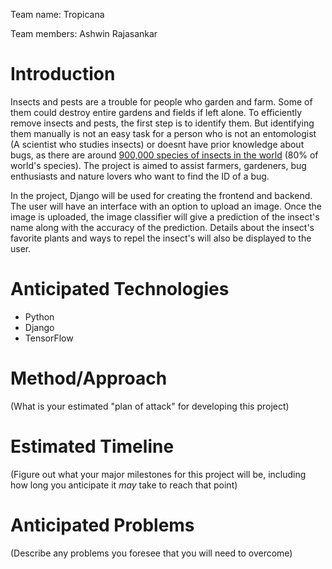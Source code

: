 Team name: Tropicana

Team members: Ashwin Rajasankar

# Introduction

Insects and pests are a trouble for people who garden and farm. Some of them could destroy entire gardens and fields if left alone. To efficiently remove insects and pests, the first step is to identify them. But identifying them manually is not an easy task for a person who is not an entomologist (A scientist who studies insects) or doesnt have prior knowledge about bugs, as there are around [900,000 species of insects in the world](https://www.si.edu/spotlight/buginfo/bugnos) (80% of world's species). The project is aimed to assist farmers, gardeners, bug enthusiasts and nature lovers who want to find the ID of a bug.

In the project, Django will be used for creating the frontend and backend. The user will have an interface with an option to upload an image. Once the image is uploaded, the image classifier will give a prediction of the insect's name along with the accuracy of the prediction. Details about the insect's favorite plants and ways to repel the insect's will also be displayed to the user.

# Anticipated Technologies

* Python
* Django
* TensorFlow

# Method/Approach

(What is your estimated "plan of attack" for developing this project)

# Estimated Timeline

(Figure out what your major milestones for this project will be, including how long you anticipate it *may* take to reach that point)

# Anticipated Problems

(Describe any problems you foresee that you will need to overcome)
